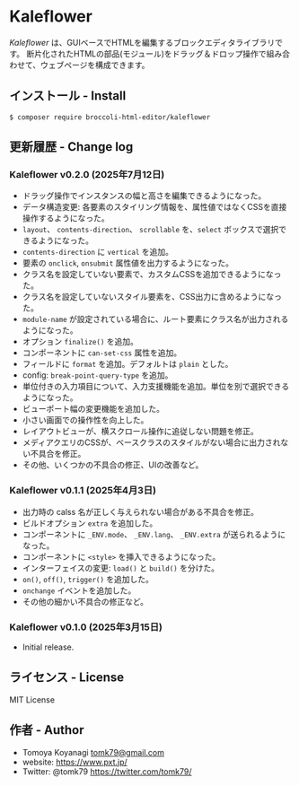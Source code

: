 # Kaleflower

_Kaleflower_ は、GUIベースでHTMLを編集するブロックエディタライブラリです。
断片化されたHTMLの部品(モジュール)をドラッグ＆ドロップ操作で組み合わせて、ウェブページを構成できます。

## インストール - Install

```
$ composer require broccoli-html-editor/kaleflower
```


## 更新履歴 - Change log

### Kaleflower v0.2.0 (2025年7月12日)

- ドラッグ操作でインスタンスの幅と高さを編集できるようになった。
- データ構造変更: 各要素のスタイリング情報を、属性値ではなくCSSを直接操作するようになった。
- `layout`、 `contents-direction`、 `scrollable` を、`select` ボックスで選択できるようになった。
- `contents-direction` に `vertical` を追加。
- 要素の `onclick`, `onsubmit` 属性値を出力するようになった。
- クラス名を設定していない要素で、カスタムCSSを追加できるようになった。
- クラス名を設定していないスタイル要素を、CSS出力に含めるようになった。
- `module-name` が設定されている場合に、ルート要素にクラス名が出力されるようになった。
- オプション `finalize()` を追加。
- コンポーネントに `can-set-css` 属性を追加。
- フィールドに `format` を追加。デフォルトは `plain` とした。
- config: `break-point-query-type` を追加。
- 単位付きの入力項目について、入力支援機能を追加。単位を別で選択できるようになった。
- ビューポート幅の変更機能を追加した。
- 小さい画面での操作性を向上した。
- レイアウトビューが、横スクロール操作に追従しない問題を修正。
- メディアクエリのCSSが、ベースクラスのスタイルがない場合に出力されない不具合を修正。
- その他、いくつかの不具合の修正、UIの改善など。

### Kaleflower v0.1.1 (2025年4月3日)

- 出力時の calss 名が正しく与えられない場合がある不具合を修正。
- ビルドオプション `extra` を追加した。
- コンポーネントに `_ENV.mode`、 `_ENV.lang`、 `_ENV.extra` が送られるようになった。
- コンポーネントに `<style>` を挿入できるようになった。
- インターフェイスの変更: `load()` と `build()` を分けた。
- `on()`, `off()`, `trigger()` を追加した。
- `onchange` イベントを追加した。
- その他の細かい不具合の修正など。

### Kaleflower v0.1.0 (2025年3月15日)

- Initial release.

## ライセンス - License

MIT License


## 作者 - Author

- Tomoya Koyanagi <tomk79@gmail.com>
- website: <https://www.pxt.jp/>
- Twitter: @tomk79 <https://twitter.com/tomk79/>

